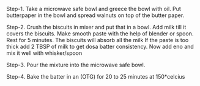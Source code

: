 Step-1. 
        Take a microwave safe bowl and greece the bowl with oil.
        Put butterpaper in the bowl and spread walnuts on top of the butter paper.

Step-2. 
        Crush the biscuits in mixer and put that in a bowl.
        Add milk till it covers the biscuits.
        Make smooth paste with the help of blender or spoon.
        Rest for 5 minutes.
        The biscuits will absorb all the milk
        If the paste is too thick add 2 TBSP of milk to get dosa batter consistency.
        Now add eno and mix it well with whisker/spoon

Step-3.
        Pour the mixture into the microwave safe bowl.

Step-4. 
        Bake the batter in an (OTG) for 20 to 25 minutes at 150*celcius        